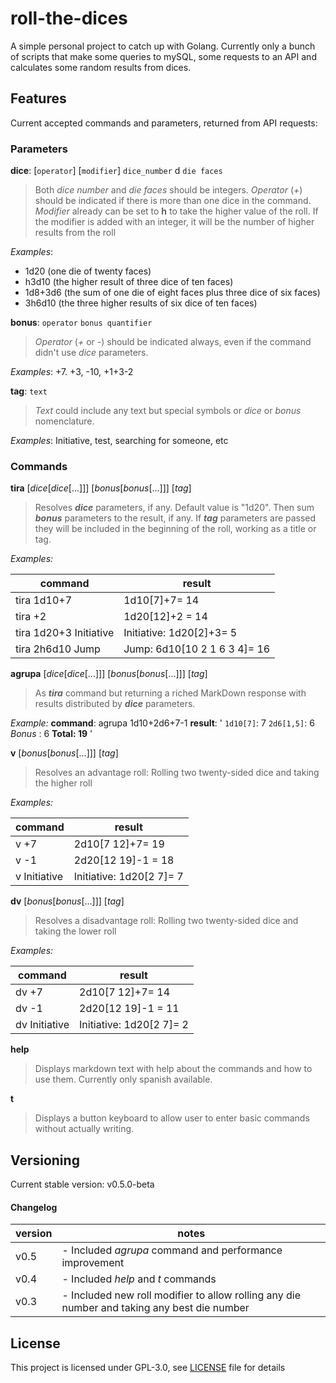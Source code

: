# roll-the-dices

A simple personal project to catch up with Golang.
Currently only a bunch of scripts that make some queries to mySQL, some requests to an API and calculates some random results from dices.

## Features
Current accepted commands and parameters, returned from API requests:

### Parameters
**dice**: [`operator`] [`modifier`] `dice_number` d `die faces`
>Both _dice number_ and _die faces_ should be integers.  _Operator_ (*+*) should be indicated if there is more than one dice in the command. _Modifier_ already can be set to **h** to take the higher value of the roll. If the modifier is added with an integer, it will be the number of higher results from the roll
>
_Examples_:
- 1d20 (one die of twenty faces)
- h3d10 (the higher result of three dice of ten faces)
- 1d8+3d6 (the sum of one die of eight faces plus three dice of six faces)
- 3h6d10 (the three higher results of six dice of ten faces)

**bonus**: `operator` `bonus quantifier`
>_Operator_ (*+* or *-*) should be indicated always, even if the command didn't use _dice_ parameters.
>
_Examples_: +7. +3, -10, +1+3-2

**tag**: `text`
>_Text_ could include any text but special symbols or _dice_ or _bonus_ nomenclature.
>
_Examples_: Initiative, test, searching for someone, etc

### Commands
**tira** [_dice_[_dice_[...]]] [_bonus_[_bonus_[...]]] [_tag_]
> Resolves _**dice**_ parameters, if any. Default value is "1d20". Then sum _**bonus**_ parameters to the result, if any. If _**tag**_ parameters are passed they will be included in the beginning of the roll, working as a title or tag.
> 
_Examples:_

| command | result |
| --- | --- |
| tira 1d10+7 | 1d10[7]+7= 14 |
| tira +2 | 1d20[12]+2 = 14 |
| tira 1d20+3 Initiative | Initiative: 1d20[2]+3= 5 |
| tira 2h6d10 Jump | Jump: 6d10[10 2 1 6 3 4]= 16 |

**agrupa** [_dice_[_dice_[...]]] [_bonus_[_bonus_[...]]] [_tag_]
> As _**tira**_ command but returning a riched MarkDown response with results distributed by _**dice**_ parameters.
>
_Example:_
**command**: agrupa 1d10+2d6+7-1
**result**: '
`1d10[7]`: 7
`2d6[1,5]`: 6
_Bonus_ : 6
**Total: 19**
'

**v** [_bonus_[_bonus_[...]]] [_tag_]
> Resolves an advantage roll: Rolling two twenty-sided dice and taking the higher roll
> 
_Examples:_

| command | result |
| --- | --- |
| v +7 | 2d10[7 12]+7= 19 |
| v -1 | 2d20[12 19]-1 = 18 |
| v Initiative | Initiative: 1d20[2 7]= 7 |

**dv** [_bonus_[_bonus_[...]]] [_tag_]
> Resolves a disadvantage roll: Rolling two twenty-sided dice and taking the lower roll
> 
_Examples:_

| command | result |
| --- | --- |
| dv +7 | 2d10[7 12]+7= 14 |
| dv -1 | 2d20[12 19]-1 = 11 |
| dv Initiative | Initiative: 1d20[2 7]= 2 |

**help**
> Displays markdown text with help about the commands and how to use them. Currently only spanish available.

**t**
> Displays a button keyboard to allow user to enter basic commands without actually writing.

## Versioning
Current stable version: v0.5.0-beta
#### Changelog
| version |  notes |
| --- | --- |
| v0.5 | - Included _agrupa_ command and performance improvement |
| v0.4 | - Included _help_ and _t_ commands |
| v0.3 | - Included new roll modifier to allow rolling any die number and taking any best die number |

## License
This project is licensed under GPL-3.0, see [LICENSE](./LICENSE) file for details
